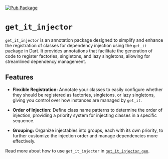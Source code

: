 [![Pub Package](https://img.shields.io/pub/v/get_it_injector.svg)](https://pub.dev/packages/get_it_injector)

# `get_it_injector`

`get_it_injector` is an annotation package designed to simplify and enhance the registration of classes for dependency injection using the `get_it` package in Dart. It provides annotations that facilitate the generation of code to register factories, singletons, and lazy singletons, allowing for streamlined dependency management.

## Features

-   **Flexible Registration:** Annotate your classes to easily configure whether they should be registered as factories, singletons, or lazy singletons, giving you control over how instances are managed by `get_it`.

-   **Order of Injection:** Define class name patterns to determine the order of injection, providing a priority system for injecting classes in a specific sequence.

-   **Grouping:** Organize injectables into groups, each with its own priority, to further customize the injection order and manage dependencies more effectively.

Read more about how to use `get_it_injector` in [`get_it_injector_gen`](https://pub.dev/packages/get_it_injector_gen).
